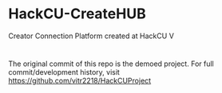 # HackCU-CreateHUB
Creator Connection Platform created at HackCU V
#
The original commit of this repo is the demoed project.  For full commit/development history, visit https://github.com/vitr2218/HackCUProject
